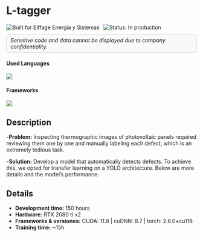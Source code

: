# L-tagger

<div style="display: flex; align-items: center; gap: 10px; flex-wrap: wrap;">
  <!-- Built for badge -->
  <img src="https://img.shields.io/badge/Built%20for-Eiffage%20Energia%20y%20Sistemas-blue" alt="Built for Eiffage Energia y Sistemas" />
  <img src="https://img.shields.io/badge/Status-in%20production-green" alt="Status: In production" />
  
  <!-- Confidentiality notice in a box -->
  <div style="border: 1px solid #ccc; padding: 6px 10px; border-radius: 4px; background-color: #f9f9f9;">
    <em>Sensitive code and data cannot be displayed due to company confidentiality.</em>
  </div>
</div>

<h4>Used Languages</h4>
<span> 
  <img src="https://img.shields.io/badge/python-3670A0?style=for-the-badge&logo=python&logoColor=ffdd54" />
</span>

<h4> Frameworks </h4>
<span>
  <img src="https://img.shields.io/badge/PyTorch-%23EE4C2C.svg?style=for-the-badge&logo=PyTorch&logoColor=white">
</span>

## Description
-**Problem:** Inspecting thermographic images of photovoltaic panels required reviewing them one by one and manually labeling each defect, which is an extremely tedious task.

-**Solution:** Develop a model that automatically detects defects. To achieve this, we opted for transfer learning on a YOLO architecture. Below are more details and the model’s performance.

## Details
- **Development time:** 150 hours  
- **Hardware:** RTX 2080 ti x2
- **Frameworks & versiones:** CUDA: 11.8 | cuDNN: 8.7 | torch: 2.6.0+cu118
- **Training time:** ~15h

